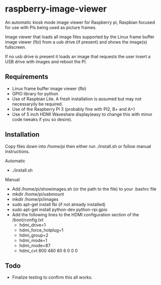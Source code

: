 raspberry-image-viewer
======================

An automatic kiosk mode image viewer for Raspberry pi, Raspbian focused for use with PIs being used as picture frames.

Image viewer that loads all image files supported by the Linux frame buffer image viewer (fbi) from a usb drive (if present) and shows the image(s) fullscreen.

If no usb drive is present it loads an image that requests the user insert a USB drive with images and reboot the PI.

Requirements
------------
* Linux frame buffer image viewer (fbi)
* GPIO library for python
* Use of Raspbian Lite. A fresh installation is assumed but may not necessaryily be required.
* Use of the Raspberry PI 3 (probably fine with PI2, B+ and A+)
* Use of 5 inch HDMI Waveshare display(easy to change this with minor code tweaks if you so desire).

Installation
------------
Copy files down into /home/pi then either run ./install.sh or follow manual instructions.

Automatic
* ./install.sh

Manual
* Add /home/pi/showimages.sh (or the path to the file) to your .bashrc file
* mkdir /home/pi/usbmount
* mkdir /home/pi/images
* sudo apt-get install fbi (if not already installed)
* sudo apt-get install python-dev python-rpi.gpio
* Add the following lines to the HDMI configuration section of the /boot/config.txt
  * hdmi_drive=1
  * hdmi_force_hotplug=1
  * hdmi_group=2
  * hdmi_mode=1
  * hdmi_mode=87
  * hdmi_cvt 800 480 60 6 0 0 0

Todo
----
* Finalize testing to confirm this all works.
